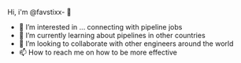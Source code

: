 Hi, i'm @favstixx- 👋
- 👀 I’m interested in ... connecting with pipeline jobs 
- 🌱 I’m currently learning about pipelines in other countries 
- 💞️ I’m looking to collaborate with other engineers around the world 
- 📫 How to reach me on how to be more effective 

<!---
Favstixx/Favstixx is a ✨ special ✨ repository because its `README.md` (this file) appears on your GitHub profile.
You can click the Preview link to take a look at your changes.
--->
